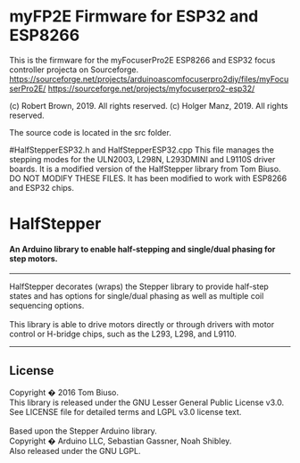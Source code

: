 # myFP2E Firmware for ESP32 and ESP8266
This is the firmware for the myFocuserPro2E ESP8266 and ESP32 focus controller projecta on Sourceforge.
https://sourceforge.net/projects/arduinoascomfocuserpro2diy/files/myFocuserPro2E/
https://sourceforge.net/projects/myfocuserpro2-esp32/

(c) Robert Brown, 2019. All rights reserved.
(c) Holger Manz, 2019. All rights reserved.

The source code is located in the src folder. 


#HalfStepperESP32.h and HalfStepperESP32.cpp
This file manages the stepping modes for the ULN2003, L298N, L293DMINI and L9110S driver boards. It is a modified version of the HalfStepper library from Tom Biuso. DO NOT MODIFY THESE FILES. It has been modified to work with ESP8266 and ESP32 chips.



# HalfStepper

#### An Arduino library to enable half-stepping and single/dual phasing for step motors.
---

HalfStepper decorates (wraps) the Stepper library to provide half-step states and has options for single/dual phasing as well as multiple coil sequencing options.
<br/>
<br/>This library is able to drive motors directly or through drivers with motor control or H-bridge chips, such as the L293, L298, and L9110.

---

## License
Copyright � 2016 Tom Biuso.
<br />This library is released under the GNU Lesser General Public License v3.0.
<br />See LICENSE file for detailed terms and LGPL v3.0 license text.
<br />
<br />Based upon the Stepper Arduino library.
<br />Copyright � Arduino LLC, Sebastian Gassner, Noah Shibley.
<br />Also released under the GNU LGPL.



